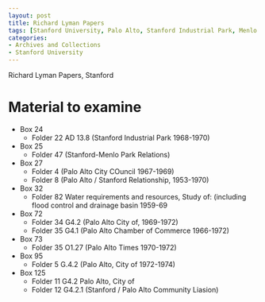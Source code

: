 ```yaml
---
layout: post
title: Richard Lyman Papers
tags: [Stanford University, Palo Alto, Stanford Industrial Park, Menlo Park, Palo Alto Times, Chamber of Commerce]
categories:
- Archives and Collections
- Stanford University
---
```


Richard Lyman Papers, Stanford

# Material to examine

- Box 24
    - Folder 22 AD 13.8 (Stanford Industrial Park 1968-1970)
- Box 25
    - Folder 47 (Stanford-Menlo Park Relations)
- Box 27
    - Folder 4 (Palo Alto City COuncil 1967-1969)
    - Folder 8 (Palo Alto / Stanford Relationship, 1953-1970)
- Box 32
    - Folder 82 Water requirements and resources, Study of: (including flood control and drainage basin 1959-69
- Box 72
    - Folder 34 G4.2 (Palo Alto City of, 1969-1972)
    - Folder 35 G4.1 (Palo Alto Chamber of Commerce 1966-1972)
- Box 73
    - Folder 35 O1.27 (Palo Alto Times 1970-1972)
- Box 95
    - Folder 5 G.4.2 (Palo Alto, City of 1972-1974)
- Box 125
    - Folder 11 G4.2 Palo Alto, City of
    - Folder 12 G4.2.1 (Stanford / Palo Alto Community Liasion)
